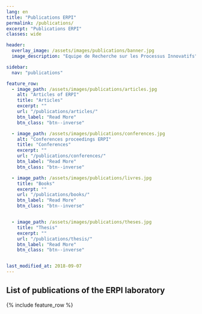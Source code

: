 ```yaml
---
lang: en
title: "Publications ERPI"
permalink: /publications/
excerpt: "Publications ERPI"
classes: wide

header:
  overlay_image: /assets/images/publications/banner.jpg  
  image_description: "Equipe de Recherche sur les Processus Innovatifs"

sidebar:
  nav: "publications"      

feature_row:
  - image_path: /assets/images/publications/articles.jpg
    alt: "Articles of ERPI"
    title: "Articles"
    excerpt: ""
    url: "/publications/articles/"
    btn_label: "Read More"
    btn_class: "btn--inverse"

  - image_path: /assets/images/publications/conferences.jpg
    alt: "Conferences proceedings ERPI"
    title: "Conferences"
    excerpt: ""
    url: "/publications/conferences/"
    btn_label: "Read More"
    btn_class: "btn--inverse"

  - image_path: /assets/images/publications/livres.jpg
    title: "Books"
    excerpt: ""
    url: "/publications/books/"
    btn_label: "Read More"
    btn_class: "btn--inverse"


  - image_path: /assets/images/publications/theses.jpg
    title: "Thesis"
    excerpt: ""
    url: "/publications/thesis/"
    btn_label: "Read More"
    btn_class: "btn--inverse"


last_modified_at: 2018-09-07
---
```



## List of publications of the ERPI laboratory


{% include feature_row %}



